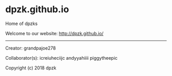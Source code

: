 # dpzk.github.io
Home of dpzks

Welcome to our website: http://dpzk.github.io/

---------------------------------------------
Creator: grandpajoe278

Collaborator(s): icreiuheciijc andyyahiiii  piggytheepic



Copyright (c) 2018 dpzk
